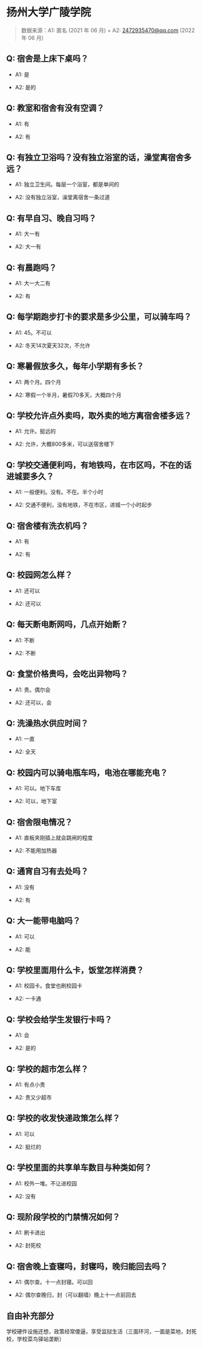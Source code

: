 # 扬州大学广陵学院

> 数据来源：A1: 匿名 (2021 年 06 月) + A2: 2472935470@qq.com (2022 年 06 月)

## Q: 宿舍是上床下桌吗？

- A1: 是

- A2: 是的

## Q: 教室和宿舍有没有空调？

- A1: 有

- A2: 有

## Q: 有独立卫浴吗？没有独立浴室的话，澡堂离宿舍多远？

- A1: 独立卫生间。每层一个浴室，都是单间的

- A2: 没有独立浴室，澡堂离宿舍一条过道

## Q: 有早自习、晚自习吗？

- A1: 大一有

- A2: 大一有

## Q: 有晨跑吗？

- A1: 大一大二有

- A2: 有

## Q: 每学期跑步打卡的要求是多少公里，可以骑车吗？

- A1: 45。不可以

- A2: 冬天14次夏天32次，不允许

## Q: 寒暑假放多久，每年小学期有多长？

- A1: 两个月。四个月

- A2: 寒假一个半月，暑假70多天，大概四个月

## Q: 学校允许点外卖吗，取外卖的地方离宿舍楼多远？

- A1: 允许。挺远的

- A2: 允许，大概800多米，可以送宿舍楼下

## Q: 学校交通便利吗，有地铁吗，在市区吗，不在的话进城要多久？

- A1: 一般便利。没有。不在。半个小时

- A2: 交通不便利，没有地铁，不在市区，进城一个小时起步

## Q: 宿舍楼有洗衣机吗？

- A1: 有

- A2: 有

## Q: 校园网怎么样？

- A1: 还可以

- A2: 还可以

## Q: 每天断电断网吗，几点开始断？

- A1: 不断

- A2: 不断

## Q: 食堂价格贵吗，会吃出异物吗？

- A1: 贵。偶尔会

- A2: 还可以，会

## Q: 洗澡热水供应时间？

- A1: 一直

- A2: 全天

## Q: 校园内可以骑电瓶车吗，电池在哪能充电？

- A1: 可以。地下车库

- A2: 可以，地下室

## Q: 宿舍限电情况？

- A1: 直板夹刚插上就会跳闸的程度

- A2: 不能用加热器

## Q: 通宵自习有去处吗？

- A1: 没有

- A2: 有

## Q: 大一能带电脑吗？

- A1: 可以

- A2: 能

## Q: 学校里面用什么卡，饭堂怎样消费？

- A1: 校园卡。食堂也刷校园卡

- A2: 一卡通

## Q: 学校会给学生发银行卡吗？

- A1: 会

- A2: 是的

## Q: 学校的超市怎么样？

- A1: 有点小贵

- A2: 贵又少超市

## Q: 学校的收发快递政策怎么样？

- A1: 可以

- A2: 挺烂的

## Q: 学校里面的共享单车数目与种类如何？

- A1: 校外一堆。不让进校园

- A2: 没有

## Q: 现阶段学校的门禁情况如何？

- A1: 刷卡进出

- A2: 封死校

## Q: 宿舍晚上查寝吗，封寝吗，晚归能回去吗？

- A1: 偶尔查。十一点封寝。可以回

- A2: 偶尔查晚归，封（可以翻墙）晚上十一点前回去

## 自由补充部分

学校硬件设施还想，政策经常傻逼，享受监狱生活（三面环河，一面是菜地，封死校，学校菜鸟驿站垄断）